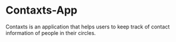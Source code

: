 # Contaxts-App

Contaxts is an application that helps users to keep track of contact information of people in their circles.
